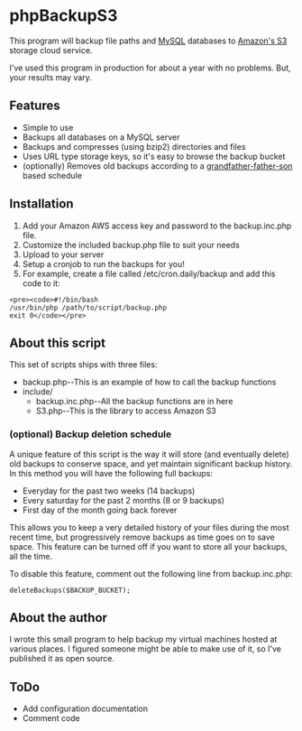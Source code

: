 # phpBackupS3

This program will backup file paths and [MySQL](http://www.mysql.com) databases to [Amazon's S3](http://www.amazonaws.com/) storage cloud service.

I've used this program in production for about a year with no problems. But, your results may vary.

## Features

* Simple to use
* Backups all databases on a MySQL server
* Backups and compresses (using bzip2) directories and files
* Uses URL type storage keys, so it's easy to browse the backup bucket
* (optionally) Removes old backups according to a [grandfather-father-son](http://en.wikipedia.org/wiki/Grandfather-Father-Son_Backup) based schedule

## Installation

1. Add your Amazon AWS access key and password to the backup.inc.php file.
2. Customize the included backup.php file to suit your needs
3. Upload to your server
4. Setup a cronjob to run the backups for you!
  1. For example, create a file called /etc/cron.daily/backup and add this code to it:
  
    <pre><code>#!/bin/bash
    /usr/bin/php /path/to/script/backup.php    
    exit 0</code></pre>

## About this script

This set of scripts ships with three files:

* backup.php--This is an example of how to call the backup functions
* include/
  * backup.inc.php--All the backup functions are in here
  * S3.php--This is the library to access Amazon S3

### (optional) Backup deletion schedule

A unique feature of this script is the way it will store (and eventually delete) old backups to conserve space, and yet maintain significant backup history. In this method you will have the following full backups:

* Everyday for the past two weeks (14 backups)
* Every saturday for the past 2 months (8 or 9 backups)
* First day of the month going back forever

This allows you to keep a very detailed history of your files during the most recent time, but progressively remove backups as time goes on to save space. This feature can be turned off if you want to store all your backups, all the time.

To disable this feature, comment out the following line from backup.inc.php:

    deleteBackups($BACKUP_BUCKET);

## About the author

I wrote this small program to help backup my virtual machines hosted at various places. I figured someone might be able to make use of it, so I've published it as open source.

## ToDo

* Add configuration documentation
* Comment code